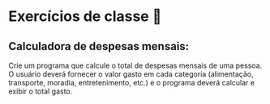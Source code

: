 # Exercícios de classe 🌟

## Calculadora de despesas mensais:

Crie um programa que calcule o total de despesas mensais de uma pessoa. O usuário deverá fornecer o valor gasto em cada categoria (alimentação, transporte, moradia, entretenimento, etc.) e o programa deverá calcular e exibir o total gasto.